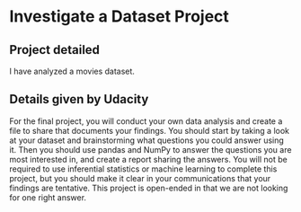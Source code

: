 # Investigate a Dataset Project

## Project detailed 
I have analyzed a movies dataset. 

## Details given by Udacity

For the final project, you will conduct your own data analysis and create a file to share that documents your findings. 
You should start by taking a look at your dataset and brainstorming what questions you could answer using it. 
Then you should use pandas and NumPy to answer the questions you are most interested in, and create a report sharing the answers. 
You will not be required to use inferential statistics or machine learning to complete this project, but you should make it clear in your communications that your findings are tentative. 
This project is open-ended in that we are not looking for one right answer.
